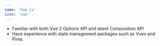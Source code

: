 ```yaml
---
name: 'Vue.js'
icon: 'vue'
---
```


- Familiar with both Vue 2 Options API and latest Composition API
- Have experience with state management packages such as Vuex and Pinia.
